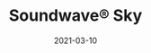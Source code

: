 ---
title: "Soundwave® Sky"
description: "Soundwave%AE%20Sky%20is%20designed%20by%20Marre%20Moerel%20who%20got%20the%20inspiration%20for%20the%20sound%20absorbing%20panel%20from%20the%20silhouette%20of%20cities%2C%20in%20particular%20that%20of%20New%20York%2C%20but%20the%20pattern%20can%20also%20be%20seen%20as%20an%20abstraction%20of%20nature.%20The%20panels%20have%20a%20regular%2C%20rectangular%20form.%20When%20placed%20horizontally%20a%20straight%20line%20is%20formed%20at%20the%20top%20which%20is%20then%20broken%20into%20slightly%20angled%20horizontal%20lines.%20The%20pattern%20reflects%20New%20York%u2019s%20grid%20of%20streets%20and%20can%20also%20be%20seen%20as%20an%20enormous%20mountain%20range%20from%20a%20bird%u2019s%20eye%20view.%20Vertically%20the%20pattern%20is%20transformed%20into%20skyscrapers%20or%20primeval%20rock%20formations.%20The%20sound%20absorbing%20effect%20can%20be%20varied%20depending%20on%20how%20the%20panel%20is%20mounted.%20Vertically%20placed%20Sky%20reflects%20the%20sound%20back%20and%20forth.%20Horizontally%20place%20it%20instead%20absorbed%20the%20sound.%0A%0A%u201CI%20have%20spent%20a%20lot%20of%20time%20in%20New%20York%2C%20and%20in%20cities%20like%20that%20everything%20is%20about%20sound%20and%20noise%20and%20about%20how%20the%20inhabitants%20can%20reach%20through%20that%20barrier%20of%20sound.%20That%20is%20why%20I%20felt%20so%20motivated%20to%20start%20developing%20a%20personally%20designed%20panel%20when%20Offecct%20gave%20me%20the%20possibility%u201D%2C%20says%20Marre%20Morel.%0A%0A"
image_primary: "img/SOUNDWAVE-SKY-Acoustic-panels-Marre-Moerel-offecct-59006-91-2846.jpg"
image_secondary: "img/CARRY-ON-CIRCUS-NETFRAME-Mattias-Stenberg-Formfjord-Cate-Nelson-offecct-14100.jpg"
href: "https://www.offecct.com/product/soundwave-sky-acoustic-panel/"
tags: 
  - "Offecct"
  - "Acoustic Panels"
designer: "Marre Moerel"
category: "Acoustic Panels"
subtitle: ""
manufacturer: "Offecct"
slug: "/manufacturers/offecct/acoustic-panels/marre-moerel-soundwave-sky"
date: "2021-03-10"
---